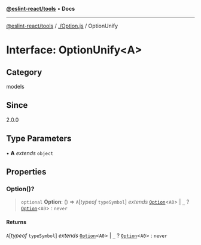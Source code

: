 [**@eslint-react/tools**](../../README.md) • **Docs**

***

[@eslint-react/tools](../../README.md) / [./Option.js](../README.md) / OptionUnify

# Interface: OptionUnify\<A\>

## Category

models

## Since

2.0.0

## Type Parameters

• **A** *extends* `object`

## Properties

### Option()?

> `optional` **Option**: () => `A`\[*typeof* `typeSymbol`\] *extends* [`Option`](../type-aliases/Option.md)\<`A0`\> \| `_` ? [`Option`](../type-aliases/Option.md)\<`A0`\> : `never`

#### Returns

`A`\[*typeof* `typeSymbol`\] *extends* [`Option`](../type-aliases/Option.md)\<`A0`\> \| `_` ? [`Option`](../type-aliases/Option.md)\<`A0`\> : `never`
